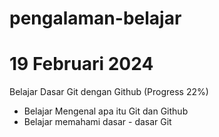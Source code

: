 # pengalaman-belajar

19 Februari 2024 
==
Belajar Dasar Git dengan Github (Progress 22%)
* Belajar Mengenal apa itu Git dan Github
* Belajar memahami dasar - dasar Git
